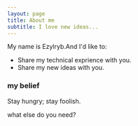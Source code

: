 ```yaml
---
layout: page
title: About me
subtitle: I love new ideas...
---
```


My name is Ezylryb.And I'd like to:

- Share my technical exprience with you.
- Share my new ideas with you.

### my belief

Stay hungry; stay foolish.

what else do you need?